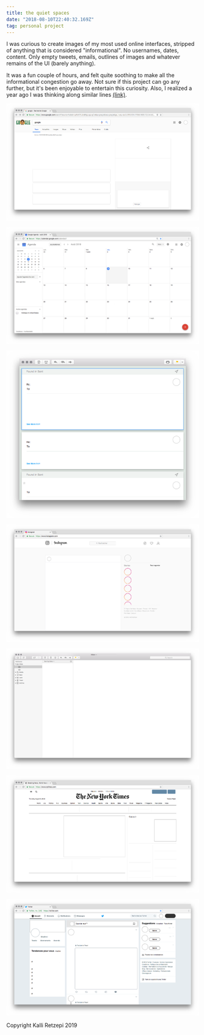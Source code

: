 ```yaml
---
title: the quiet spaces
date: "2018-08-10T22:40:32.169Z"
tag: personal project
---
```


<!-- Where do you go when you want to find quietness in real life?

I go for a walk, ideally for a run. A coffee shop will usually do, but then you never know if its loud or not, what music is playing...The library. Best case scenario would be a rooftop or a balcony, but thats quite rare in the US. In Greece you always have a balcony, no matter how buried in the city's downtown you are. It's not quiet, but its a space exposed to the elements, lets say. In Switzerland I used to go by the lake and sit on the gray rocks. I have spent many hours on these rocks. Or I had a particular spot by my window, overlooking the lake. Coffee was a necessity, for these moments. Here in Cambridge I have trouble finding equivalent refuges. There's the Somerville Fort on top of Prospect Hill, which is not bad. What's better is a swing set halfway up the hill. It's right next to the road though, so silence isn't guarantied. There's a spot right under the Longfellow Bridge, connecting Cambridge to Boston, where traffic noise is somehow muffled and seems to come from the room next door. Bridges offer other quiet moments too, albeit rare - it's when you are traversing it and the traffic lights from both sides seem to sync, and simultaneously cut the flow of vehicles. Then you are offered some seconds of quietness suspended in the middle of the river.

That's our real life. But we do this thing, when we spend most our time in front of a screen, these days...So I am wondering - what are the equivalent quiet spaces on the Web?

Is it an email with empty title and text body? A blank message, or maybe a blank youtube video - running for a while showing nothing, without sound, recommendations, ads, comments?

Maybe it is a webpage with a single line continuously connecting two points, and then erasing itself. A circle drawing itself ad infinitum. A single photograph centered in the middle.

Is it all painted in soothing pastel colors, or minimally set black on white background?

What is the Web's noise, and what is its quietness? Is there any? Maybe we should be creating it?

----- -->

I was curious to create images of my most used online interfaces, stripped of anything that is considered "informational". No usernames, dates, content. Only empty tweets, emails, outlines of images and whatever remains of the UI (barely anything).

It was a fun couple of hours, and felt quite soothing to make all the informational congestion go away. Not sure if this project can go any further, but it's been enjoyable to entertain this curiosity. Also, I realized a year ago I was thinking along similar lines [(link)](https://kalli-retzepi.com/clickhere/).

![google search](google.png)

![google calendar](calendar.png)

![emails](emails.png)

![instagram](instagram.png)

![mail](mail.png)

![nytimes](nytimes.png)

![twitter](twitter.png)

<span class="caption">Copyright Kalli Retzepi 2019</span>
